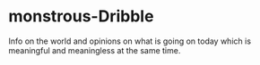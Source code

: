 # monstrous-Dribble
Info on the world and opinions on what is going on today which is meaningful and meaningless at the same time.
